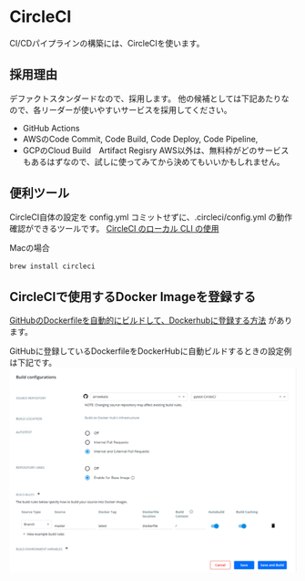 # CircleCI
CI/CDパイプラインの構築には、CircleCIを使います。

## 採用理由
デファクトスタンダードなので、採用します。
他の候補としては下記あたりなので、各リーダーが使いやすいサービスを採用してください。
- GitHub Actions
- AWSのCode Commit, Code Build, Code Deploy, Code Pipeline,
- GCPのCloud Build　Artifact Regisry
AWS以外は、無料枠がどのサービスもあるはずなので、試しに使ってみてから決めてもいいかもしれません。

## 便利ツール
CircleCI自体の設定を config.yml
コミットせずに、.circleci/config.yml の動作確認ができるツールです。
[CircleCI のローカル CLI の使用](https://circleci.com/docs/ja/2.0/local-cli/)

Macの場合
```zsh
brew install circleci
```

## CircleCIで使用するDocker Imageを登録する
[GitHubのDockerfileを自動的にビルドして、Dockerhubに登録する方法](https://qiita.com/kon_yu/items/7c40f4dfbd1cce006ce7#github%E3%81%A8%E9%80%A3%E6%90%BA%E3%81%99%E3%82%8B%E3%82%AA%E3%82%B9%E3%82%B9%E3%83%A1) があります。

GitHubに登録しているDockerfileをDockerHubに自動ビルドするときの設定例は下記です。
 ![設定はこんなかんじ](./corperation_GitHub_DockerHub.png)


